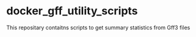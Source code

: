 # docker_gff_utility_scripts
This repositary contaitns scripts to get summary statistics from Gff3 files
